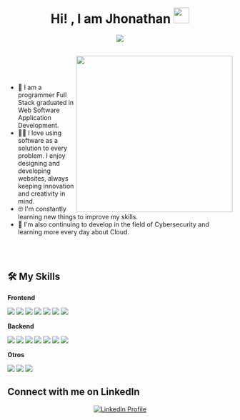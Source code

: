 <h1 align="center">Hi! , I am Jhonathan <img src="https://media.giphy.com/media/hvRJCLFzcasrR4ia7z/giphy.gif" width="35px"></h1>
<p align="center">
<a href="https://github.com/DenverCoder1/readme-typing-svg">
  <img src="https://readme-typing-svg.herokuapp.com?font=Time+New+Roman&color=gradient&size=25&center=true&vCenter=true&width=600&height=100&lines=Create+Innovate+Develop+Test">
</a>

</a>

</a>

</p>


<br>


	

<picture>
  <img align="right" src="https://media0.giphy.com/media/wLNuW1tCKRiPmDV5Y4/200w.gif?cid=82a1493b1pp60po0s2z6indmkuntsswpt35xgovq0q7723b8&ep=v1_gifs_related&rid=200w.gif&ct=g" width="350px" margin-lef="10px">
</picture>


<br><br>

- :school: I am a programmer Full Stack graduated in Web Software Application Development.
- :technologist: I love using software as a solution to every problem. I enjoy designing and developing websites, always keeping innovation and creativity in mind.
- :nerd_face: I'm constantly learning new things to improve my skills.
-  🪪 I'm also continuing to develop in the field of Cybersecurity and learning more every day about Cloud.

<br><br>









## 🛠️ My Skills

**Frontend**
<div>
    <img src="https://img.shields.io/badge/JavaScript-F7DF1E?style=for-the-badge&logo=JavaScript&logoColor=white" />
    <img src="https://img.shields.io/badge/React-20232A?style=for-the-badge&logo=react&logoColor=61DAFB" />
    <img src="https://img.shields.io/badge/Vue-34495E?style=for-the-badge&logo=vue.js&logoColor=white" />
    <img src="https://img.shields.io/badge/TailwindCSS-38B2AC?style=for-the-badge&logo=tailwindcss&logoColor=white" />
    <img src="https://img.shields.io/badge/HTML5-E34F26?style=for-the-badge&logo=html5&logoColor=white" />
    <img src="https://img.shields.io/badge/CSS-1572B6?style=for-the-badge&logo=css3&logoColor=white" />
    <img src="https://img.shields.io/badge/SASS-C69B7B?style=for-the-badge&logo=sass&logoColor=white" />
</div>

**Backend**
<div>
    <img src="https://img.shields.io/badge/Node.js-339933?style=for-the-badge&logo=node.js&logoColor=white" />
    <img src="https://img.shields.io/badge/Express.js-000000?style=for-the-badge&logo=express&logoColor=white" />
    <img src="https://img.shields.io/badge/Flask-000000?style=for-the-badge&logo=flask&logoColor=white" />
    <img src="https://img.shields.io/badge/Docker-2496ED?style=for-the-badge&logo=docker&logoColor=white" />
    <img src="https://img.shields.io/badge/MySQL-4479A1?style=for-the-badge&logo=mysql&logoColor=white" />
    <img src="https://img.shields.io/badge/AWS-232F3E?style=for-the-badge&logo=amazonaws&logoColor=white" />
    <img src="https://img.shields.io/badge/MongoDB-47A248?style=for-the-badge&logo=mongodb&logoColor=white" />
</div>

**Otros**
<div>
    <img src="https://img.shields.io/badge/Excel-217346?style=for-the-badge&logo=microsoft-excel&logoColor=white" />
    <img src="https://img.shields.io/badge/Jira-0052CC?style=for-the-badge&logo=jira&logoColor=white" />
    <img src="https://img.shields.io/badge/Linux-FCC624?style=for-the-badge&logo=linux&logoColor=white" />
</div>


<h2>Connect with me on LinkedIn</h2>
<p align="center">
  <a href="https://www.linkedin.com/in/jhonathan-r-1505a5164" target="_blank">
    <img src="https://img.shields.io/badge/LinkedIn-0A66C2?style=for-the-badge&logo=linkedin&logoColor=white" alt="LinkedIn Profile" />
  </a>
</p>










